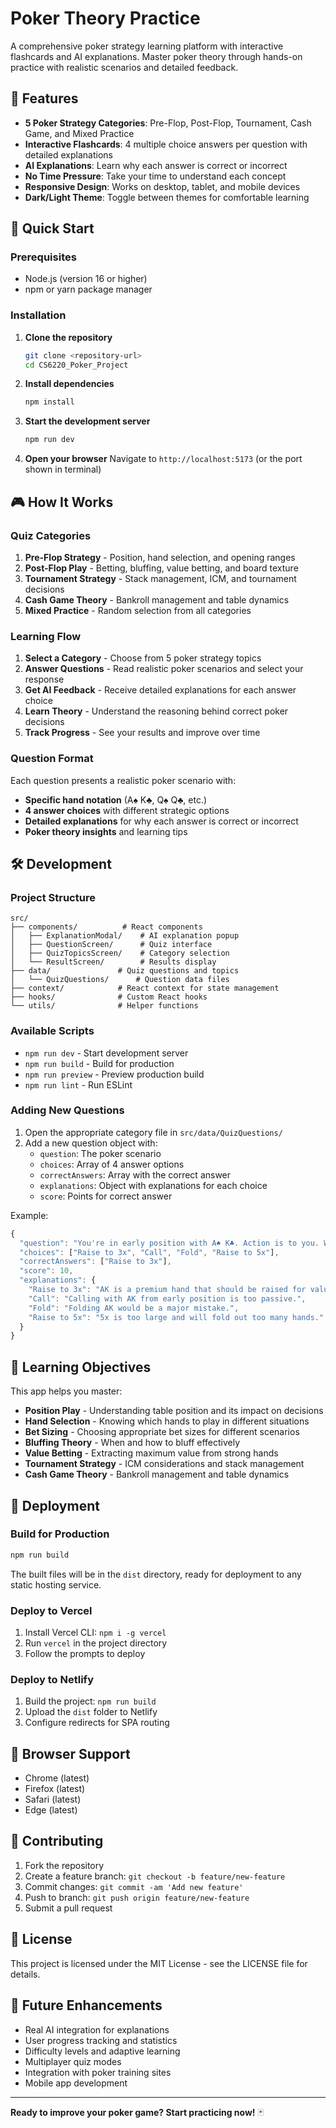 # Poker Theory Practice

A comprehensive poker strategy learning platform with interactive flashcards and AI explanations. Master poker theory through hands-on practice with realistic scenarios and detailed feedback.

## 🎯 Features

- **5 Poker Strategy Categories**: Pre-Flop, Post-Flop, Tournament, Cash Game, and Mixed Practice
- **Interactive Flashcards**: 4 multiple choice answers per question with detailed explanations
- **AI Explanations**: Learn why each answer is correct or incorrect
- **No Time Pressure**: Take your time to understand each concept
- **Responsive Design**: Works on desktop, tablet, and mobile devices
- **Dark/Light Theme**: Toggle between themes for comfortable learning

## 🚀 Quick Start

### Prerequisites

- Node.js (version 16 or higher)
- npm or yarn package manager

### Installation

1. **Clone the repository**
   ```bash
   git clone <repository-url>
   cd CS6220_Poker_Project
   ```

2. **Install dependencies**
   ```bash
   npm install
   ```

3. **Start the development server**
   ```bash
   npm run dev
   ```

4. **Open your browser**
   Navigate to `http://localhost:5173` (or the port shown in terminal)

## 🎮 How It Works

### Quiz Categories

1. **Pre-Flop Strategy** - Position, hand selection, and opening ranges
2. **Post-Flop Play** - Betting, bluffing, value betting, and board texture
3. **Tournament Strategy** - Stack management, ICM, and tournament decisions
4. **Cash Game Theory** - Bankroll management and table dynamics
5. **Mixed Practice** - Random selection from all categories

### Learning Flow

1. **Select a Category** - Choose from 5 poker strategy topics
2. **Answer Questions** - Read realistic poker scenarios and select your response
3. **Get AI Feedback** - Receive detailed explanations for each answer choice
4. **Learn Theory** - Understand the reasoning behind correct poker decisions
5. **Track Progress** - See your results and improve over time

### Question Format

Each question presents a realistic poker scenario with:
- **Specific hand notation** (A♠ K♣, Q♠ Q♣, etc.)
- **4 answer choices** with different strategic options
- **Detailed explanations** for why each answer is correct or incorrect
- **Poker theory insights** and learning tips

## 🛠️ Development

### Project Structure

```
src/
├── components/          # React components
│   ├── ExplanationModal/    # AI explanation popup
│   ├── QuestionScreen/      # Quiz interface
│   ├── QuizTopicsScreen/    # Category selection
│   └── ResultScreen/        # Results display
├── data/               # Quiz questions and topics
│   └── QuizQuestions/      # Question data files
├── context/            # React context for state management
├── hooks/              # Custom React hooks
└── utils/              # Helper functions
```

### Available Scripts

- `npm run dev` - Start development server
- `npm run build` - Build for production
- `npm run preview` - Preview production build
- `npm run lint` - Run ESLint

### Adding New Questions

1. Open the appropriate category file in `src/data/QuizQuestions/`
2. Add a new question object with:
   - `question`: The poker scenario
   - `choices`: Array of 4 answer options
   - `correctAnswers`: Array with the correct answer
   - `explanations`: Object with explanations for each choice
   - `score`: Points for correct answer

Example:
```typescript
{
  "question": "You're in early position with A♠ K♣. Action is to you. What should you do?",
  "choices": ["Raise to 3x", "Call", "Fold", "Raise to 5x"],
  "correctAnswers": ["Raise to 3x"],
  "score": 10,
  "explanations": {
    "Raise to 3x": "AK is a premium hand that should be raised for value.",
    "Call": "Calling with AK from early position is too passive.",
    "Fold": "Folding AK would be a major mistake.",
    "Raise to 5x": "5x is too large and will fold out too many hands."
  }
}
```

## 🎯 Learning Objectives

This app helps you master:

- **Position Play** - Understanding table position and its impact on decisions
- **Hand Selection** - Knowing which hands to play in different situations
- **Bet Sizing** - Choosing appropriate bet sizes for different scenarios
- **Bluffing Theory** - When and how to bluff effectively
- **Value Betting** - Extracting maximum value from strong hands
- **Tournament Strategy** - ICM considerations and stack management
- **Cash Game Theory** - Bankroll management and table dynamics

## 🚀 Deployment

### Build for Production

```bash
npm run build
```

The built files will be in the `dist` directory, ready for deployment to any static hosting service.

### Deploy to Vercel

1. Install Vercel CLI: `npm i -g vercel`
2. Run `vercel` in the project directory
3. Follow the prompts to deploy

### Deploy to Netlify

1. Build the project: `npm run build`
2. Upload the `dist` folder to Netlify
3. Configure redirects for SPA routing

## 📱 Browser Support

- Chrome (latest)
- Firefox (latest)
- Safari (latest)
- Edge (latest)

## 🤝 Contributing

1. Fork the repository
2. Create a feature branch: `git checkout -b feature/new-feature`
3. Commit changes: `git commit -am 'Add new feature'`
4. Push to branch: `git push origin feature/new-feature`
5. Submit a pull request

## 📄 License

This project is licensed under the MIT License - see the LICENSE file for details.

## 🎯 Future Enhancements

- Real AI integration for explanations
- User progress tracking and statistics
- Difficulty levels and adaptive learning
- Multiplayer quiz modes
- Integration with poker training sites
- Mobile app development

---

**Ready to improve your poker game? Start practicing now!** 🃏
